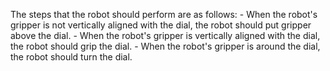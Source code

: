 
The steps that the robot should perform are as follows:
    - When the robot's gripper is not vertically aligned with the dial, the robot should put gripper above the dial.
    - When the robot's gripper is vertically aligned with the dial, the robot should grip the dial.
    - When the robot's gripper is around the dial, the robot should turn the dial.
